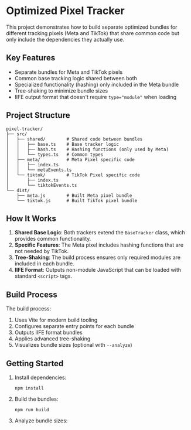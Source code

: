# Optimized Pixel Tracker

This project demonstrates how to build separate optimized bundles for different tracking pixels (Meta and TikTok) that share common code but only include the dependencies they actually use.

## Key Features

- Separate bundles for Meta and TikTok pixels
- Common base tracking logic shared between both
- Specialized functionality (hashing) only included in the Meta bundle
- Tree-shaking to minimize bundle sizes
- IIFE output format that doesn't require `type="module"` when loading

## Project Structure

```
pixel-tracker/
├── src/
│   ├── shared/        # Shared code between bundles
│   │   ├── base.ts    # Base tracker logic
│   │   ├── hash.ts    # Hashing functions (only used by Meta)
│   │   └── types.ts   # Common types
│   ├── meta/          # Meta Pixel specific code
│   │   ├── index.ts
│   │   └── metaEvents.ts
│   └── tiktok/        # TikTok Pixel specific code
│       ├── index.ts
│       └── tiktokEvents.ts
└── dist/
    ├── meta.js        # Built Meta pixel bundle
    └── tiktok.js      # Built TikTok pixel bundle
```

## How It Works

1. **Shared Base Logic**: Both trackers extend the `BaseTracker` class, which provides common functionality.
2. **Specific Features**: The Meta pixel includes hashing functions that are not needed by TikTok.
3. **Tree-Shaking**: The build process ensures only required modules are included in each bundle.
4. **IIFE Format**: Outputs non-module JavaScript that can be loaded with standard `<script>` tags.

## Build Process

The build process:

1. Uses Vite for modern build tooling
2. Configures separate entry points for each bundle
3. Outputs IIFE format bundles
4. Applies advanced tree-shaking
5. Visualizes bundle sizes (optional with `--analyze`)

## Getting Started

1. Install dependencies:

   ```
   npm install
   ```

2. Build the bundles:

   ```
   npm run build
   ```

3. Analyze bundle sizes:

   ```

   ```
